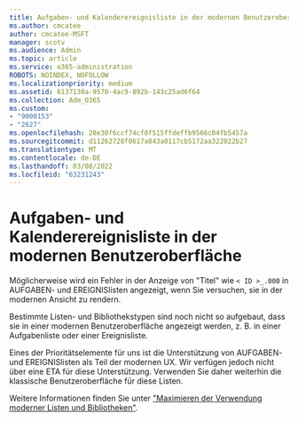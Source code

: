 ```yaml
---
title: Aufgaben- und Kalenderereignisliste in der modernen Benutzeroberfläche
ms.author: cmcatee
author: cmcatee-MSFT
manager: scotv
ms.audience: Admin
ms.topic: article
ms.service: o365-administration
ROBOTS: NOINDEX, NOFOLLOW
ms.localizationpriority: medium
ms.assetid: 6137138a-9570-4ac9-892b-143c25ad6f64
ms.collection: Adm_O365
ms.custom:
- "9000153"
- "2627"
ms.openlocfilehash: 28e30f6ccf74cf0f515ffdeffb9566c04fb5457a
ms.sourcegitcommit: d11262728f0617a843a0117cb5172aa322022b27
ms.translationtype: MT
ms.contentlocale: de-DE
ms.lasthandoff: 03/08/2022
ms.locfileid: "63231243"
---
```

# <a name="task-and-calendar-event-list-in-modern-ui"></a>Aufgaben- und Kalenderereignisliste in der modernen Benutzeroberfläche

Möglicherweise wird ein Fehler in der Anzeige von "Titel" wie `< ID >_.000` in AUFGABEN- und EREIGNISlisten angezeigt, wenn Sie versuchen, sie in der modernen Ansicht zu rendern.

Bestimmte Listen- und Bibliothekstypen sind noch nicht so aufgebaut, dass sie in einer modernen Benutzeroberfläche angezeigt werden, z. B. in einer Aufgabenliste oder einer Ereignisliste.

Eines der Prioritätselemente für uns ist die Unterstützung von AUFGABEN- und EREIGNISlisten als Teil der modernen UX. Wir verfügen jedoch nicht über eine ETA für diese Unterstützung. Verwenden Sie daher weiterhin die klassische Benutzeroberfläche für diese Listen.

Weitere Informationen finden Sie unter ["Maximieren der Verwendung moderner Listen und Bibliotheken"](https://docs.microsoft.com/sharepoint/dev/transform/modernize-userinterface-lists-and-libraries).
